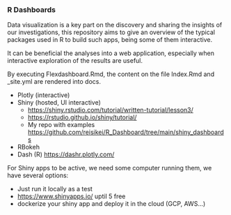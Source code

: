 ### R Dashboards

Data visualization is a key part on the discovery and sharing the insights of our investigations, this repository aims to give an overview of the typical packages used in R to build such apps, being some of them interactive.

It can be beneficial the analyses into a web application, especially when interactive exploration of the results are useful.

By executing Flexdashboard.Rmd, the content on the file Index.Rmd and _site.yml are rendered into docs.

* Plotly (interactive)
* Shiny (hosted, UI interactive)
  - <https://shiny.rstudio.com/tutorial/written-tutorial/lesson3/>
  - <https://rstudio.github.io/shiny/tutorial/>
  - My repo with examples <https://github.com/reisikei/R_Dashboard/tree/main/shiny_dashboards>
* RBokeh
* Dash (R) <https://dashr.plotly.com/>

For Shiny apps to be active, we need some computer running them, we have several options:

* Just run it locally as a test
* <https://www.shinyapps.io/> uptil 5 free
* dockerize your shiny app and deploy it in the cloud (GCP, AWS...)
